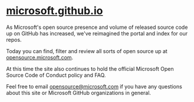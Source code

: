 [microsoft.github.io](https://microsoft.github.io)
===================

As Microsoft's open source presence and volume of released source code up on GitHub has
increased, we've reimagined the portal and index for our repos.

Today you can find, filter and review all sorts of open source up at [opensource.microsoft.com](https://opensource.microsoft.com).

At this time the site also continues to hold the official Microsoft Open Source Code of Conduct policy and
FAQ.

Feel free to email [opensource@microsoft.com](mailto:opensource@microsoft.com) if you have any questions about this site or Microsoft GitHub
organizations in general.
